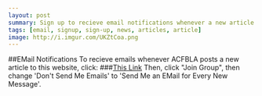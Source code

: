 ```yaml
---
layout: post
summary: Sign up to recieve email notifications whenever a new article is posted on this website
tags: [email, signup, sign-up, news, articles, article]
image: http://i.imgur.com/UKZtCoa.png
---
```


##EMail Notifications
To recieve emails whenever ACFBLA posts a new article to this website, click:
###[This Link](https://groups.google.com/forum/#!forum/acfbla)
Then, click "Join Group", then change 'Don't Send Me Emails' to 'Send Me an EMail for Every New Message'.
